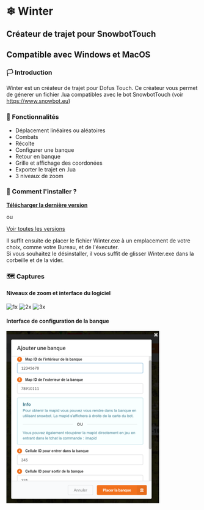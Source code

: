 # ❄ Winter
## Créateur de trajet pour SnowbotTouch
## Compatible avec Windows et MacOS

### 🏳 Introduction

Winter est un créateur de trajet pour Dofus Touch.
Ce créateur vous permet de génerer un fichier .lua compatibles avec le bot SnowbotTouch (voir https://www.snowbot.eu)

### 🏴 Fonctionnalités
- Déplacement linéaires ou aléatoires
- Combats
- Récolte
- Configurer une banque
- Retour en banque
- Grille et affichage des coordonées
- Exporter le trajet en .lua
- 3 niveaux de zoom

### 🏁 Comment l'installer ?
**[Télécharger la dernière version](https://github.com/F4kir/winter-releases/releases/latest/download/Winter.exe)**

ou

[Voir toutes les versions](https://github.com/F4kir/winter-releases/releases/)  

Il suffit ensuite de placer le fichier Winter.exe à un emplacement de votre choix, comme votre Bureau, et de l'éxecuter.  
Si vous souhaitez le désinstaller, il vous suffit de glisser Winter.exe dans la corbeille et de la vider.

### 🗺 Captures

#### Niveaux de zoom et interface du logiciel
![1x](https://github.com/F4kir/winter-releases/raw/master/zoom%20min.png)
![2x](https://github.com/F4kir/winter-releases/raw/master/zoom%20mid.png)
![3x](https://github.com/F4kir/winter-releases/raw/master/zoom%20max.png)

#### Interface de configuration de la banque
<img src="https://github.com/F4kir/winter-releases/raw/master/bank-modal.png" data-canonical-src="https://github.com/F4kir/winter-releases/raw/master/bank-modal.png" width="400" />
